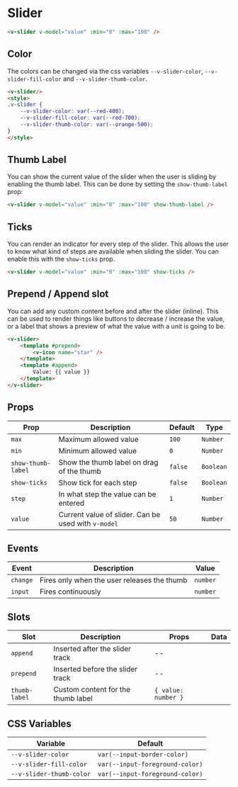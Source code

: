 # Slider

```html
<v-slider v-model="value" :min="0" :max="100" />
```

## Color

The colors can be changed via the css variables `--v-slider-color`, `--v-slider-fill-color` and `--v-slider-thumb-color`.

```html
<v-slider/>
<style>
.v-slider {
    --v-slider-color: var(--red-400);
	--v-slider-fill-color: var(--red-700);
	--v-slider-thumb-color: var(--orange-500);
}
</style>
```

## Thumb Label

You can show the current value of the slider when the user is sliding by enabling the thumb label. This can be done by setting the `show-thumb-label` prop:

```html
<v-slider v-model="value" :min="0" :max="100" show-thumb-label />
```

## Ticks

You can render an indicator for every step of the slider. This allows the user to know what kind of steps are available when sliding the slider. You can enable this with the `show-ticks` prop.

```html
<v-slider v-model="value" :min="0" :max="100" show-ticks />
```

## Prepend / Append slot

You can add any custom content before and after the slider (inline). This can be used to render things like buttons to decrease / increase the value, or a label that shows a preview of what the value with a unit is going to be.

```html
<v-slider>
	<template #prepend>
		<v-icon name="star" />
	</template>
	<template #append>
		Value: {{ value }}
	</template>
</v-slider>
```

## Props
| Prop               | Description                                         | Default | Type      |
|--------------------|-----------------------------------------------------|---------|-----------|
| `max`              | Maximum allowed value                               | `100`   | `Number`  |
| `min`              | Minimum allowed value                               | `0`     | `Number`  |
| `show-thumb-label` | Show the thumb label on drag of the thumb           | `false` | `Boolean` |
| `show-ticks`       | Show tick for each step                             | `false` | `Boolean` |
| `step`             | In what step the value can be entered               | `1`     | `Number`  |
| `value`            | Current value of slider. Can be used with `v-model` | `50`    | `Number`  |

## Events
| Event    | Description                                 | Value    |
|----------|---------------------------------------------|----------|
| `change` | Fires only when the user releases the thumb | `number` |
| `input`  | Fires continuously                          | `number` |

## Slots
| Slot          | Description                        | Props               | Data |
|---------------|------------------------------------|---------------------|------|
| `append`      | Inserted after the slider track    | --                  |      |
| `prepend`     | Inserted before the slider track   | --                  |      |
| `thumb-label` | Custom content for the thumb label | `{ value: number }` |      |

## CSS Variables
| Variable                 | Default                         |
|--------------------------|---------------------------------|
| `--v-slider-color`       | `var(--input-border-color)`     |
| `--v-slider-fill-color`  | `var(--input-foreground-color)` |
| `--v-slider-thumb-color` | `var(--input-foreground-color)` |
